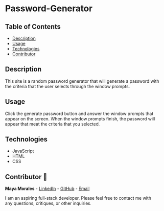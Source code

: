 # Password-Generator

## Table of Contents

* [ Description ](#description)
* [ Usage ](#usage)
* [ Technologies ](#technologies)
* [ Contributor ](#contributor-🙌)

## Description

This site is a random password generator that will generate a password with the criteria that the user selects through the window prompts.

## Usage

Click the generate password button and answer the window prompts that appear on the screen. When the window prompts finish, the password will appear that meat the criteria that you selected.

## Technologies

* JavaScript
* HTML
* CSS

## Contributor 🙌

**Maya Morales** - [LinkedIn](https://www.linkedin.com/in/maya-morales-1191351bb/) - [GitHub](https://github.com/mayaimorales) - [Email](mayainomorales@gmail.com)

I am an aspiring full-stack developer. Please feel free to contact me with any questions, critiques, or other inquiries.

